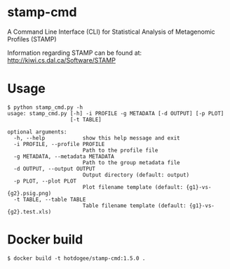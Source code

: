 # stamp-cmd
A Command Line Interface (CLI) for Statistical Analysis of Metagenomic Profiles (STAMP)

Information regarding STAMP can be found at: http://kiwi.cs.dal.ca/Software/STAMP

# Usage
```
$ python stamp_cmd.py -h
usage: stamp_cmd.py [-h] -i PROFILE -g METADATA [-d OUTPUT] [-p PLOT]
                    [-t TABLE]

optional arguments:
  -h, --help            show this help message and exit
  -i PROFILE, --profile PROFILE
                        Path to the profile file
  -g METADATA, --metadata METADATA
                        Path to the group metadata file
  -d OUTPUT, --output OUTPUT
                        Output directory (default: output)
  -p PLOT, --plot PLOT  
                        Plot filename template (default: {g1}-vs-{g2}.psig.png)
  -t TABLE, --table TABLE
                        Table filename template (default: {g1}-vs-{g2}.test.xls)
```

# Docker build
```
$ docker build -t hotdogee/stamp-cmd:1.5.0 .
```